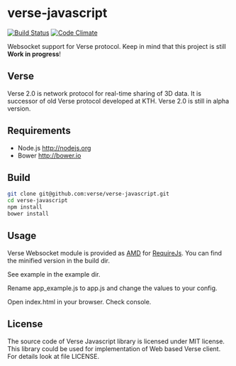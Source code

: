 # verse-javascript

[![Build Status](https://travis-ci.org/verse/verse-javascript.png?branch=master)](https://travis-ci.org/verse/verse-javascript)
[![Code Climate](https://codeclimate.com/github/verse/verse-javascript.png)](https://codeclimate.com/github/verse/verse-javascript)

Websocket support for Verse protocol. Keep in mind that this project is still **Work in progress**!

## Verse

Verse 2.0 is network protocol for real-time sharing of 3D data. It is successor of old Verse protocol developed at KTH. Verse 2.0 is still in alpha version.

## Requirements

* Node.js http://nodejs.org
* Bower http://bower.io

## Build

```bash
git clone git@github.com:verse/verse-javascript.git 
cd verse-javascript
npm install
bower install
```

## Usage

Verse Websocket module is provided as [AMD](http://requirejs.org/docs/whyamd.html) for [RequireJs](http://requirejs.org/). You can find the minified version in the build dir.

See example in the example dir. 

Rename app_example.js to app.js and change the values to your config.

Open index.html in your browser. Check console. 

## License

The source code of Verse Javascript library is licensed under MIT license. This library could be used for implementation of Web based Verse client. For details look at file LICENSE.
